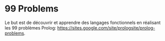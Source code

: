 # 99 Problems

Le but est de découvrir et apprendre des langages fonctionnels en réalisant les 99 problèmes Prolog: https://sites.google.com/site/prologsite/prolog-problems.


